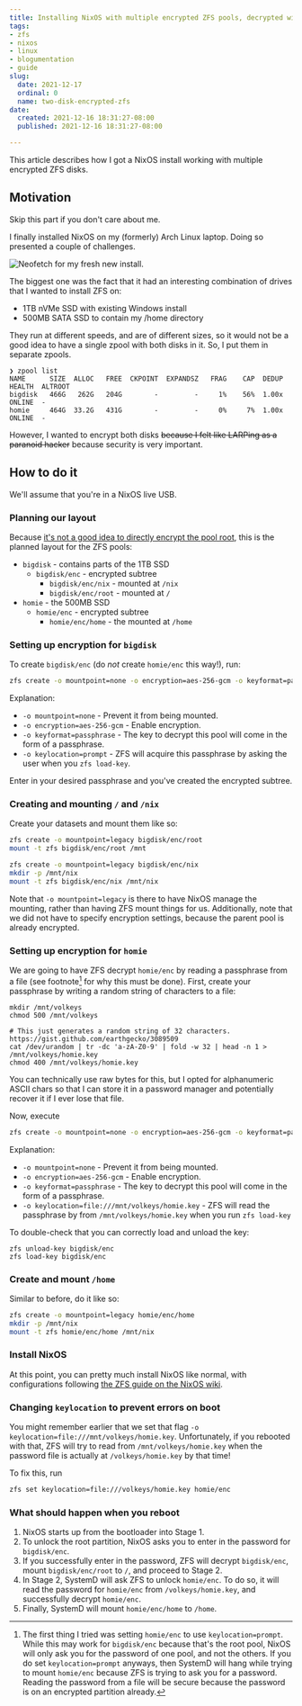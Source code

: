 ```yaml
---
title: Installing NixOS with multiple encrypted ZFS pools, decrypted with one password
tags:
- zfs
- nixos
- linux
- blogumentation
- guide
slug:
  date: 2021-12-17
  ordinal: 0
  name: two-disk-encrypted-zfs
date:
  created: 2021-12-16 18:31:27-08:00
  published: 2021-12-16 18:31:27-08:00

---
```


This article describes how I got a NixOS install working with multiple encrypted
ZFS disks.

<!-- excerpt -->

## Motivation

Skip this part if you don't care about me.

I finally installed NixOS on my (formerly) Arch Linux laptop. Doing so presented
a couple of challenges.

![Neofetch for my fresh new install.](https://s3.us-west-000.backblazeb2.com/nyaabucket/ab5779d7b3ac85550ada12a8e93ff8a64a39446c7b1db8d5adc1efd1e21ebae1/banana-neofetch.png)

The biggest one was the fact that it had an interesting combination of drives
that I wanted to install ZFS on:

- 1TB nVMe SSD with existing Windows install
- 500MB SATA SSD to contain my /home directory

They run at different speeds, and are of different sizes, so it would not be a
good idea to have a single zpool with both disks in it. So, I put them in
separate zpools.

```
❯ zpool list
NAME      SIZE  ALLOC   FREE  CKPOINT  EXPANDSZ   FRAG    CAP  DEDUP    HEALTH  ALTROOT
bigdisk   466G   262G   204G        -         -     1%    56%  1.00x    ONLINE  -
homie     464G  33.2G   431G        -         -     0%     7%  1.00x    ONLINE  -
```

However, I wanted to encrypt both disks ~~because I felt like LARPing as a
paranoid hacker~~ because security is very important.

## How to do it

We'll assume that you're in a NixOS live USB.

### Planning our layout

Because
[it's not a good idea to directly encrypt the pool root](https://www.reddit.com/r/zfs/comments/bnvdco/zol_080_encryption_dont_encrypt_the_pool_root/),
this is the planned layout for the ZFS pools:

- `bigdisk` - contains parts of the 1TB SSD
  - `bigdisk/enc` - encrypted subtree
    - `bigdisk/enc/nix` - mounted at `/nix`
    - `bigdisk/enc/root` - mounted at `/`
- `homie` - the 500MB SSD
  - `homie/enc` - encrypted subtree
    - `homie/enc/home` - the mounted at `/home`

### Setting up encryption for `bigdisk`

To create `bigdisk/enc` (do _not_ create `homie/enc` this way!), run:

```bash
zfs create -o mountpoint=none -o encryption=aes-256-gcm -o keyformat=passphrase -o keylocation=prompt bigdisk/enc
```

Explanation:

- `-o mountpoint=none` - Prevent it from being mounted.
- `-o encryption=aes-256-gcm` - Enable encryption.
- `-o keyformat=passphrase` - The key to decrypt this pool will come in the form
  of a passphrase.
- `-o keylocation=prompt` - ZFS will acquire this passphrase by asking the user
  when you `zfs load-key`.

Enter in your desired passphrase and you've created the encrypted subtree.

### Creating and mounting `/` and `/nix`

Create your datasets and mount them like so:

```bash
zfs create -o mountpoint=legacy bigdisk/enc/root
mount -t zfs bigdisk/enc/root /mnt

zfs create -o mountpoint=legacy bigdisk/enc/nix
mkdir -p /mnt/nix
mount -t zfs bigdisk/enc/nix /mnt/nix
```

Note that `-o mountpoint=legacy` is there to have NixOS manage the mounting,
rather than having ZFS mount things for us. Additionally, note that we did not
have to specify encryption settings, because the parent pool is already
encrypted.

### Setting up encryption for `homie`

We are going to have ZFS decrypt `homie/enc` by reading a passphrase from a file
(see footnote[^1] for why this must be done). First, create your passphrase by
writing a random string of characters to a file:

```
mkdir /mnt/volkeys
chmod 500 /mnt/volkeys

# This just generates a random string of 32 characters. https://gist.github.com/earthgecko/3089509
cat /dev/urandom | tr -dc 'a-zA-Z0-9' | fold -w 32 | head -n 1 > /mnt/volkeys/homie.key
chmod 400 /mnt/volkeys/homie.key
```

[^1]:
    The first thing I tried was setting `homie/enc` to use `keylocation=prompt`.
    While this may work for `bigdisk/enc` because that's the root pool, NixOS
    will only ask you for the password of one pool, and not the others. If you
    do set `keylocation=prompt` anyways, then SystemD will hang while trying to
    mount `homie/enc` because ZFS is trying to ask you for a password. Reading
    the password from a file will be secure because the password is on an
    encrypted partition already.

You can technically use raw bytes for this, but I opted for alphanumeric ASCII
chars so that I can store it in a password manager and potentially recover it if
I ever lose that file.

Now, execute

```bash
zfs create -o mountpoint=none -o encryption=aes-256-gcm -o keyformat=passphrase -o keylocation=prompt bigdisk/enc
```

Explanation:

- `-o mountpoint=none` - Prevent it from being mounted.
- `-o encryption=aes-256-gcm` - Enable encryption.
- `-o keyformat=passphrase` - The key to decrypt this pool will come in the form
  of a passphrase.
- `-o keylocation=file:///mnt/volkeys/homie.key` - ZFS will read the passphrase
  by from `/mnt/volkeys/homie.key` when you run `zfs load-key`

To double-check that you can correctly load and unload the key:

```
zfs unload-key bigdisk/enc
zfs load-key bigdisk/enc
```

### Create and mount `/home`

Similar to before, do it like so:

```bash
zfs create -o mountpoint=legacy homie/enc/home
mkdir -p /mnt/nix
mount -t zfs homie/enc/home /mnt/nix
```

### Install NixOS

At this point, you can pretty much install NixOS like normal, with
configurations following
[the ZFS guide on the NixOS wiki](https://nixos.wiki/wiki/ZFS).

### Changing `keylocation` to prevent errors on boot

You might remember earlier that we set that flag
`-o keylocation=file:///mnt/volkeys/homie.key`. Unfortunately, if you rebooted
with that, ZFS will try to read from `/mnt/volkeys/homie.key` when the password
file is actually at `/volkeys/homie.key` by that time!

To fix this, run

```bash
zfs set keylocation=file:///volkeys/homie.key homie/enc
```

### What should happen when you reboot

1. NixOS starts up from the bootloader into Stage 1.
2. To unlock the root partition, NixOS asks you to enter in the password for
   `bigdisk/enc`.
3. If you successfully enter in the password, ZFS will decrypt `bigdisk/enc`,
   mount `bigdisk/enc/root` to `/`, and proceed to Stage 2.
4. In Stage 2, SystemD will ask ZFS to unlock `homie/enc`. To do so, it will
   read the password for `homie/enc` from `/volkeys/homie.key`, and successfully
   decrypt `homie/enc`.
5. Finally, SystemD will mount `homie/enc/home` to `/home`.